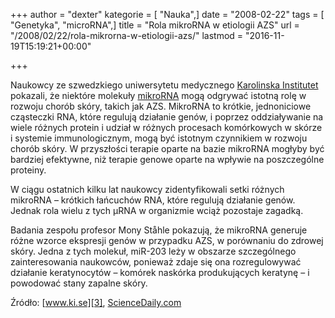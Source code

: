 +++
author = "dexter"
kategorie = [ "Nauka",]
date = "2008-02-22"
tags = [ "Genetyka", "microRNA",]
title = "Rola mikroRNA w etiologii AZS"
url = "/2008/02/22/rola-mikrorna-w-etiologii-azs/"
lastmod = "2016-11-19T15:19:21+00:00"

+++

Naukowcy ze szwedzkiego uniwersytetu medycznego [Karolinska Institutet][1] pokazali, że niektóre molekuły [mikroRNA][2] mogą odgrywać istotną rolę w rozwoju chorób skóry, takich jak AZS. MikroRNA to krótkie, jednoniciowe cząsteczki RNA, które regulują działanie genów, i poprzez oddziaływanie na wiele różnych protein i udział w różnych procesach komórkowych w skórze i systemie immunologicznym, mogą być istotnym czynnikiem w rozwoju chorób skóry. W przyszłości terapie oparte na bazie mikroRNA mogłyby być bardziej efektywne, niż terapie genowe oparte na wpływie na poszczególne proteiny. 

W ciągu ostatnich kilku lat naukowcy zidentyfikowali setki różnych mikroRNA &#8211; krótkich łańcuchów RNA, które regulują działanie genów. Jednak rola wielu z tych µRNA w organizmie wciąż pozostaje zagadką. 

Badania zespołu profesor Mony Ståhle pokazują, że mikroRNA generuje różne wzorce ekspresji genów w przypadku AZS, w porównaniu do zdrowej skóry. Jedna z tych molekuł, miR-203 leży w obszarze szczególnego zainteresowania naukowców, ponieważ zdaje się ona rozregulowywać działanie keratynocytów &#8211; komórek naskórka produkujących keratynę &#8211; i powodować stany zapalne skóry. 

Źródło: [www.ki.se][3], [ScienceDaily.com][4]

 [1]: http://info.ki.se/ki
 [2]: http://pl.wikipedia.org/wiki/MiRNA
 [3]: http://www.ki.se/medicin/medicine_ks/dermatology_and_venereology_unit/Sonkoly_mirna_psoriasis_article.pdf
 [4]: http://www.sciencedaily.com/releases/2007/07/070711105622.htm